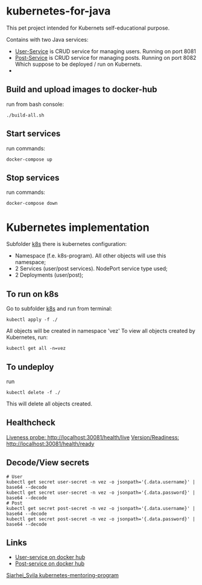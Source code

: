 # kubernetes-for-java
This pet project intended for Kubernets self-educational purpose.  

Contains with two Java services: 
- [User-Service](./user-service) is CRUD service for managing users. Running on port 8081
- [Post-Service](./post-service) is CRUD service for managing posts. Running on port 8082
Which suppose to be deployed / run on Kubernets.
- 
## Build and upload images to docker-hub
run from bash console:
```shell
./build-all.sh
```

## Start services
run commands:
```shell
docker-compose up
```
## Stop services
run commands:
```shell
docker-compose down
```

# Kubernetes implementation
Subfolder [k8s](./k8s) there is kubernetes configuration:
- Namespace (f.e. k8s-program). All other objects will use this namespace;
- 2 Services (user/post services). NodePort service type used;
- 2 Deployments (user/post);

## To run on k8s
Go to subfolder [k8s](./k8s) and run from terminal:
```shell
kubectl apply -f ./
``` 
All objects will be created in namespace 'vez'
To view all objects created by Kubernetes, run:
```shell
kubectl get all -n=vez
```

## To undeploy
run
```shell
kubectl delete -f ./
``` 
This will delete all objects created.

## Healthcheck
[Liveness probe: http://localhost:30081/health/live](http://localhost:30081/health/live)
[Version/Readiness: http://localhost:30081/health/ready](http://localhost:30081/health/ready)

## Decode/View secrets 
```shell
# User
kubectl get secret user-secret -n vez -o jsonpath='{.data.username}' | base64 --decode
kubectl get secret user-secret -n vez -o jsonpath='{.data.password}' | base64 --decode
# Post
kubectl get secret post-secret -n vez -o jsonpath='{.data.username}' | base64 --decode
kubectl get secret post-secret -n vez -o jsonpath='{.data.password}' | base64 --decode
```
## Links
- [User-service on docker hub](https://hub.docker.com/repository/docker/vzateychuk/user-service/general)
- [Post-service on docker hub](https://hub.docker.com/repository/docker/vzateychuk/post-service/general)

[Siarhei_Svila kubernetes-mentoring-program](https://git.epam.com/Siarhei_Svila/kubernetes-mentoring-program/-/blob/main/1-microservices-architecture-and-docker/task/README.md)
